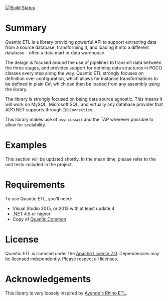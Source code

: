 [![Build Status](https://ci.appveyor.com/api/projects/status/github/aevitas/Quantic.Etl?branch=master&svg=true)](https://ci.appveyor.com/project/Aevitas/quantic-etl)

# Summary
Quantic ETL is a library providing powerful API to support extracting data from a source database, transforming it, and loading it into a different database - often a data mart or data warehouse.

The design is focused around the use of pipelines to transmit data between the three stages, and provides support for defining data structures in POCO classes every step along the way. Quantic ETL strongly focuses on definition over configuration, which allows for instance transformations to be defined in plain C#, which can then be loaded from any assembly using the library.

The library is strongly focused on being data source agnostic. This means it will work on MySQL, Microsoft SQL, and virtually any database provider that ADO.NET supports through `IDbConnection`.

This library makes use of `async`/`await` and the TAP wherever possible to allow for scalability.

# Examples

This section will be updated shortly. In the mean time, please refer to the unit tests included in the project.

# Requirements
To use Quantic ETL, you'll need:

* Visual Studio 2015, or 2013 with at least update 4
* .NET 4.5 or higher
* Copy of [Quantic.Common](https://github.com/aevitas/Quantic.Common)

# License
Quantic ETL is licensed under the [Apache License 2.0](http://www.apache.org/licenses/LICENSE-2.0). Dependencies may be licensed independently. Please respect all licenses.

# Acknowledgements
This library is very loosely inspired by [Ayende's Rhino ETL](https://github.com/ayende/rhino-etl). 
